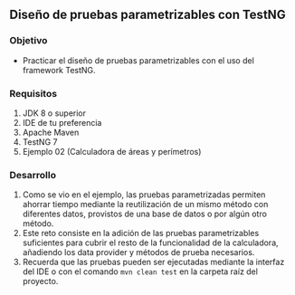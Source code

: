 ## Diseño de pruebas parametrizables con TestNG
### Objetivo
- Practicar el diseño de pruebas parametrizables con el uso del framework TestNG.

### Requisitos
1. JDK 8 o superior
2. IDE de tu preferencia
3. Apache Maven
4. TestNG 7
5. Ejemplo 02 (Calculadora de áreas y perímetros)

### Desarrollo
1. Como se vio en el ejemplo, las pruebas parametrizadas permiten ahorrar tiempo mediante la reutilización de un mismo método con diferentes datos, provistos de una base de datos o por algún otro método.
2. Este reto consiste en la adición de las pruebas parametrizables suficientes para cubrir el resto de la funcionalidad de la calculadora, añadiendo los data provider y métodos de prueba necesarios.
3. Recuerda que las pruebas pueden ser ejecutadas mediante la interfaz del IDE o con el comando `mvn clean test` en la carpeta raíz del proyecto.
